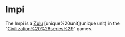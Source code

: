 # Impi

The Impi is a [Zulu](Zulu) [unique%20unit](unique unit) in the "[Civilization%20%28series%29](Civilization)" games.